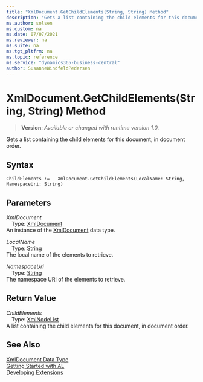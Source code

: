 ```yaml
---
title: "XmlDocument.GetChildElements(String, String) Method"
description: "Gets a list containing the child elements for this document, in document order."
ms.author: solsen
ms.custom: na
ms.date: 07/07/2021
ms.reviewer: na
ms.suite: na
ms.tgt_pltfrm: na
ms.topic: reference
ms.service: "dynamics365-business-central"
author: SusanneWindfeldPedersen
---
```

[//]: # (START>DO_NOT_EDIT)
[//]: # (IMPORTANT:Do not edit any of the content between here and the END>DO_NOT_EDIT.)
[//]: # (Any modifications should be made in the .xml files in the ModernDev repo.)
# XmlDocument.GetChildElements(String, String) Method
> **Version**: _Available or changed with runtime version 1.0._

Gets a list containing the child elements for this document, in document order.


## Syntax
```AL
ChildElements :=   XmlDocument.GetChildElements(LocalName: String, NamespaceUri: String)
```
## Parameters
*XmlDocument*  
&emsp;Type: [XmlDocument](xmldocument-data-type.md)  
An instance of the [XmlDocument](xmldocument-data-type.md) data type.  

*LocalName*  
&emsp;Type: [String](../string/string-data-type.md)  
The local name of the elements to retrieve.
        
*NamespaceUri*  
&emsp;Type: [String](../string/string-data-type.md)  
The namespace URI of the elements to retrieve.  


## Return Value
*ChildElements*  
&emsp;Type: [XmlNodeList](../xmlnodelist/xmlnodelist-data-type.md)  
A list containing the child elements for this document, in document order.


[//]: # (IMPORTANT: END>DO_NOT_EDIT)
## See Also
[XmlDocument Data Type](xmldocument-data-type.md)  
[Getting Started with AL](../../devenv-get-started.md)  
[Developing Extensions](../../devenv-dev-overview.md)